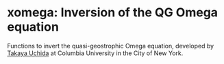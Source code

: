 # xomega: Inversion of the QG Omega equation
Functions to invert the quasi-geostrophic Omega equation,
developed by [Takaya Uchida]( https://roxyboy.github.io/ ) 
at Columbia University in the City of New York.
